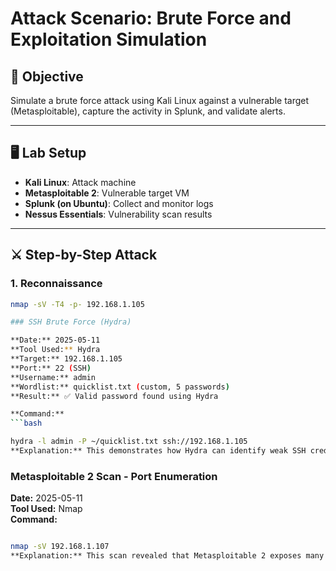 # Attack Scenario: Brute Force and Exploitation Simulation

## 🧠 Objective
Simulate a brute force attack using Kali Linux against a vulnerable target (Metasploitable), capture the activity in Splunk, and validate alerts.

---

## 🖥️ Lab Setup
- **Kali Linux**: Attack machine
- **Metasploitable 2**: Vulnerable target VM
- **Splunk (on Ubuntu)**: Collect and monitor logs
- **Nessus Essentials**: Vulnerability scan results

---

## ⚔️ Step-by-Step Attack

### 1. Reconnaissance
```bash
nmap -sV -T4 -p- 192.168.1.105

### SSH Brute Force (Hydra)

**Date:** 2025-05-11  
**Tool Used:** Hydra  
**Target:** 192.168.1.105  
**Port:** 22 (SSH)  
**Username:** admin  
**Wordlist:** quicklist.txt (custom, 5 passwords)  
**Result:** ✅ Valid password found using Hydra

**Command:**
```bash

hydra -l admin -P ~/quicklist.txt ssh://192.168.1.105
**Explanation:** This demonstrates how Hydra can identify weak SSH credentials using a small custom wordlist.
```
### Metasploitable 2 Scan - Port Enumeration

**Date:** 2025-05-11  
**Tool Used:** Nmap  
**Command:**
```bash

nmap -sV 192.168.1.107
**Explanation:** This scan revealed that Metasploitable 2 exposes many vulnerable services. It confirms open services like FTP, SSH, MySQL, and Tomcat-all of which can be exploited in future tests.
